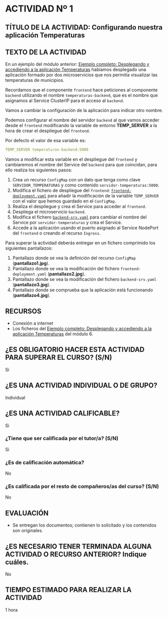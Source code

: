 # ACTIVIDAD Nº 1

## TÍTULO DE LA ACTIVIDAD: Configurando nuestra aplicación Temperaturas 

## TEXTO DE LA ACTIVIDAD

En un ejemplo del módulo anterior: [Ejemplo completo: Desplegando y accediendo a la aplicación Temperaturas](../modulo6/temperaturas.md) habíamos desplegado una aplicación formado por dos microservicios que nos permitía visualizar las temperaturas de municipios.

Recordamos que el componente `frontend` hace peticiones al componente `backend` utilizando el nombre `temperaturas-backend`, que es el nombre que asignamos al Service ClusterIP para el acceso al `backend`.

Vamos a cambiar la configuración de la aplicación para indicar otro nombre.

Podemos configurar el nombre del servidor `backend` al que vamos acceder desde el `frontend` modificando la variable de entorno **TEMP_SERVER** a la hora de crear el despliegue del `frontend`.

Por defecto el valor de esa variable es:

```yaml
TEMP_SERVER temperaturas-backend:5000
```

Vamos a modificar esta variable en el despliegue del `frontend` y cambiaremos el nombre del Service del `backend` para que coincidan, para ello realiza los siguientes pasos:

1. Crea un recurso `ConfigMap` con un dato que tenga como clave `SERVIDOR_TEMPERATURAS` y como contenido `servidor-temperaturas:5000`.
2. Modifica el fichero de despliegue del `frontend`: [`frontend-deployment.yaml`](../modulo6/files/temperaturas/frontend-deployment.yaml) para añadir la modificación de la variable `TEMP_SERVER` con el valor que hemos guardado en el `ConfigMap`.
3. Realiza el despliegue y crea el Service para acceder al `frontend`.
4. Despliega el microservicio `backend`.
5. Modifica el fichero [`backend-srv.yaml`](../modulo6/files/temperaturas/backend-srv.yaml) para cambiar el nombre del Service por `servidor-temperaturas` y crea el Service.
6. Accede a la aplicación usando el puerto asignado al Service NodePort del `frontend` o creando el recurso `Ingress`.

Para superar la actividad deberás entregar en un fichero comprimido los siguientes pantallazos:

1. Pantallazo donde se vea la definición del recurso `ConfigMap` (**pantallazo1.jpg**).
2. Pantallazo donde se vea la modificación del fichero `frontend-deployment.yaml` (**pantallazo2.jpg**).
3. Pantallazo donde se vea la modificación del fichero `backend-srv.yaml` (**pantallazo3.jpg**).
4. Pantallazo donde se comprueba que la aplicación está funcionando (**pantallazo4.jpg**).

## RECURSOS

* Conexión a internet
* Los ficheros del [Ejemplo completo: Desplegando y accediendo a la aplicación Temperaturas](../modulo6/temperaturas.md) del módulo 6.

## ¿ES OBLIGATORIO HACER ESTA ACTIVIDAD PARA SUPERAR EL CURSO? (S/N)

Si

## ¿ES UNA ACTIVIDAD INDIVIDUAL O DE GRUPO?

Individual

## ¿ES UNA ACTIVIDAD CALIFICABLE?

Si

### ¿Tiene que ser calificada por el tutor/a? (S/N) 

Si

### ¿Es de calificación automática?

No

### ¿Es calificada por el resto de compañeros/as del curso? (S/N)

No

## EVALUACIÓN

* Se entregan los documentos; contienen lo solicitado y los contenidos son originales.

## ¿ES NECESARIO TENER TERMINADA ALGUNA ACTIVIDAD O RECURSO ANTERIOR? Indique cuáles.

No

## TIEMPO ESTIMADO PARA REALIZAR LA ACTIVIDAD

1 hora
